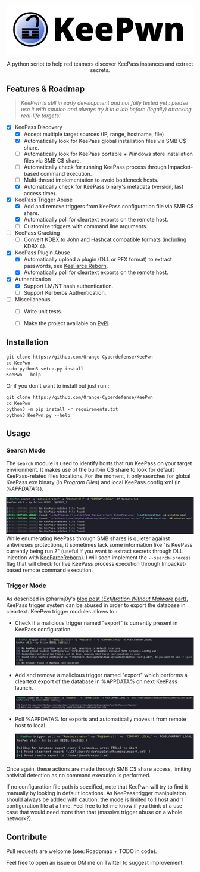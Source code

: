 ![](./.github/images/keepwn_banner.png)

<p align="center">
  A python script to help red teamers discover KeePass instances and extract secrets.
</p>


## Features & Roadmap

>  *KeePwn is still in early development and not fully tested yet : please use it with caution and always try it in a lab before (legally) attacking real-life targets!*

- [x] KeePass Discovery
  - [x] Accept multiple target sources (IP, range, hostname, file)
  - [x] Automatically look for KeePass global installation files via SMB C$ share.
  - [ ] Automatically look for KeePass portable + Windows store installation files via SMB C$ share.
  - [ ] Automatically check for running KeePass process through Impacket-based command execution.
  - [ ] Multi-thread implementation to avoid bottleneck hosts.
  - [x] Automatically check for KeePass binary's metadata (version, last access time).
- [x] KeePass Trigger Abuse
  - [x] Add and remove triggers from KeePass configuration file via SMB C$ share.
  - [x] Automatically poll for cleartext exports on the remote host.
  - [ ] Customize triggers with command line arguments.
- [ ] KeePass Cracking
  - [ ] Convert KDBX to John and Hashcat compatible formats (including KDBX 4).
- [x] KeePass Plugin Abuse
  - [x] Automatically upload a plugin (DLL or PFX format) to extract passwords, see [KeeFarce Reborn](https://github.com/d3lb3/KeeFarceReborn).
  - [x] Automatically poll for cleartext exports on the remote host.
- [x] Authentication
  - [x] Support LM/NT hash authentication.
  - [ ] Support Kerberos Authentication.
- [ ] Miscellaneous
  - [ ] Write unit tests.
  - [ ] Make the project available on [PyPI](https://pypi.org/) 


## Installation

```
git clone https://github.com/Orange-Cyberdefense/KeePwn
cd KeePwn
sudo python3 setup.py install
KeePwn --help
```

Or if you don't want to install but just run :

```
git clone https://github.com/Orange-Cyberdefense/KeePwn
cd KeePwn
python3 -m pip install -r requirements.txt
python3 KeePwn.py --help
```

## Usage

### Search Mode

The `search` module is used to identify hosts that run KeePass on your target environment. It makes use of the built-in C$ share to look for default KeePass-related files locations. For the moment, it only searches for global KeePass.exe binary (in *Program Files*) and local KeePass.config.xml (in *%APPDATA%*).

![](./.github/images/keepwn_search_example.png)While enumerating KeePass through SMB shares is quieter against antiviruses protections, it sometimes lack some information like "is KeePass currently being run ?" (useful if you want to extract secrets through DLL injection with [KeeFarceReborn](https://github.com/d3lb3/KeeFarceReborn)). I will soon implement the `--search-process` flag that will check for live KeePass process execution through Impacket-based remote command execution.

### Trigger Mode

As described in @harmj0y's [blog post (*Exfiltration Without Malware* part)](https://blog.harmj0y.net/redteaming/keethief-a-case-study-in-attacking-keepass-part-2/), KeePass trigger system can be abused in order to export the database in cleartext. KeePwn trigger modules allows to :

- Check if a malicious trigger named "export" is currently present in KeePass configuration.

  ![](./.github/images/keepwn_trigger_check_example.png)

- Add and remove a malicious trigger named "export" which performs a cleartext export of the database in %APPDATA% on next KeePass launch.

  ![](./.github/images/keepwn_trigger_add_example.png)

- Poll %APPDATA% for exports and automatically moves it from remote host to local.

  ![](./.github/images/keepwn_trigger_poll_example.png)

Once again, these actions are made through SMB C$ share access, limiting antiviral detection as no command execution is performed.

If no configuration file path is specified, note that KeePwn will try to find it manually by looking in default locations. As KeePass trigger manipulation should always be added with caution, the mode is limited to 1 host and 1 configuration file at a time. Feel free to let me know if you think of a use case that would need more than that (massive trigger abuse on a whole network?). 

## Contribute

Pull requests are welcome (see: Roadpmap + TODO in code).

Feel free to open an issue or DM me on Twitter to suggest improvement.